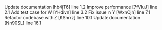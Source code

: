 Update documentation [hb4jT6] line 1.2
Improve performance [7fVIuJ] line 2.1
Add test case for W [YHdivn] line 3.2
Fix issue in Y [WxnOjh] line 7.1
Refactor codebase with Z [KShrrz] line 10.1
Update documentation [Nn90SL] line 16.1
